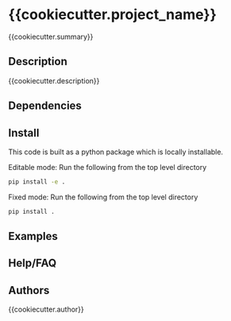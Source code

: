 # {{cookiecutter.project_name}}


{{cookiecutter.summary}}


## Description

{{cookiecutter.description}}


## Dependencies


## Install

This code is built as a python package which is locally installable.

Editable mode: Run the following from the top level directory
```bash
pip install -e .
```

Fixed mode: Run the following from the top level directory
```bash
pip install .
```

## Examples


## Help/FAQ


## Authors

{{cookiecutter.author}}
